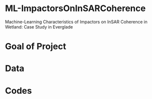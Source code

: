 # ML-ImpactorsOnInSARCoherence
Machine-Learning Characteristics of Impactors on InSAR Coherence in Wetland: Case Study in Everglade

# Goal of Project



# Data



# Codes



# 
